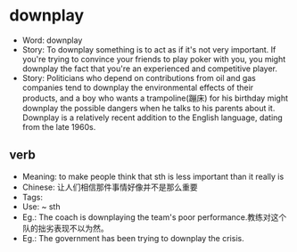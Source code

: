 # downplay

- Word: downplay
- Story: To downplay something is to act as if it's not very important. If you're trying to convince your friends to play poker with you, you might downplay the fact that you're an experienced and competitive player.
- Story: Politicians who depend on contributions from oil and gas companies tend to downplay the environmental effects of their products, and a boy who wants a trampoline(蹦床) for his birthday might downplay the possible dangers when he talks to his parents about it. Downplay is a relatively recent addition to the English language, dating from the late 1960s.

## verb

- Meaning: to make people think that sth is less important than it really is
- Chinese: 让人们相信那件事情好像并不是那么重要
- Tags: 
- Use: ~ sth
- Eg.: The coach is downplaying the team's poor performance.教练对这个队的拙劣表现不以为然。
- Eg.: The government has been trying to downplay the crisis.

